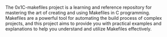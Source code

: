 The 0x1C-makefiles project is a learning and reference repository for mastering the art of creating and using Makefiles in C programming. Makefiles are a powerful tool for automating the build process of complex projects, and this project aims to provide you with practical examples and explanations to help you understand and utilize Makefiles effectively.
